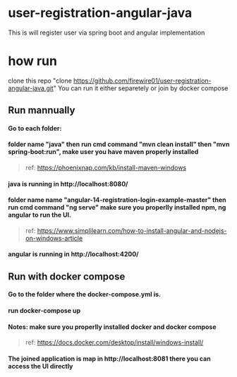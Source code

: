 # user-registration-angular-java
This is will register user via spring boot and angular implementation
# how run
clone this repo "clone https://github.com/firewire01/user-registration-angular-java.git" 
You can run it either separetely or join by docker compose
## Run mannually
#### Go to each folder:
#### folder name "java" then run cmd command "mvn clean install" then "mvn spring-boot:run", make user you have maven properly installed
> ref: https://phoenixnap.com/kb/install-maven-windows
#### java is running in http://localhost:8080/
#### folder name name "angular-14-registration-login-example-master" then run cmd command "ng serve" make sure you properlly installed npm, ng angular to run the UI.
> ref: https://www.simplilearn.com/how-to-install-angular-and-nodejs-on-windows-article
#### angular is running in http://localhost:4200/
## Run with docker compose
#### Go to the folder where the docker-compose.yml is. 
#### run docker-compose up
#### Notes: make sure you properlly installed docker and docker compose 
> ref: https://docs.docker.com/desktop/install/windows-install/
#### The joined application is map in  http://localhost:8081 there you can access the UI directly
